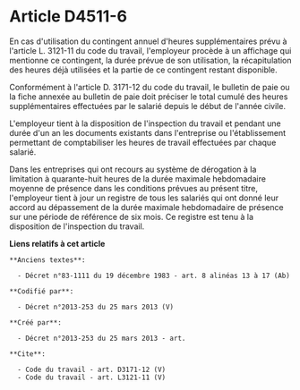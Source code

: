 # Article D4511-6

En cas d'utilisation du contingent annuel d'heures supplémentaires prévu à l'article L. 3121-11 du code du travail,
l'employeur procède à un affichage qui mentionne ce contingent, la durée prévue de son utilisation, la récapitulation des
heures déjà utilisées et la partie de ce contingent restant disponible. 

Conformément à l'article D. 3171-12 du code du travail, le bulletin de paie ou la fiche annexée au bulletin de paie doit
préciser le total cumulé des heures supplémentaires effectuées par le salarié depuis le début de l'année civile. 

L'employeur tient à la disposition de l'inspection du travail et pendant une durée d'un an les documents existants dans
l'entreprise ou l'établissement permettant de comptabiliser les heures de travail effectuées par chaque salarié. 

Dans les entreprises qui ont recours au système de dérogation à la limitation à quarante-huit heures de la durée maximale
hebdomadaire moyenne de présence dans les conditions prévues au présent titre, l'employeur tient à jour un registre de tous
les salariés qui ont donné leur accord au dépassement de la durée maximale hebdomadaire de présence sur une période de
référence de six mois. Ce registre est tenu à la disposition de l'inspection du travail.

**Liens relatifs à cet article**

	**Anciens textes**:

	  - Décret n°83-1111 du 19 décembre 1983 - art. 8 alinéas 13 à 17 (Ab)

	**Codifié par**:

	  - Décret n°2013-253 du 25 mars 2013 (V)

	**Créé par**:

	  - Décret n°2013-253 du 25 mars 2013 - art.

	**Cite**:

	  - Code du travail - art. D3171-12 (V)
	  - Code du travail - art. L3121-11 (V)

